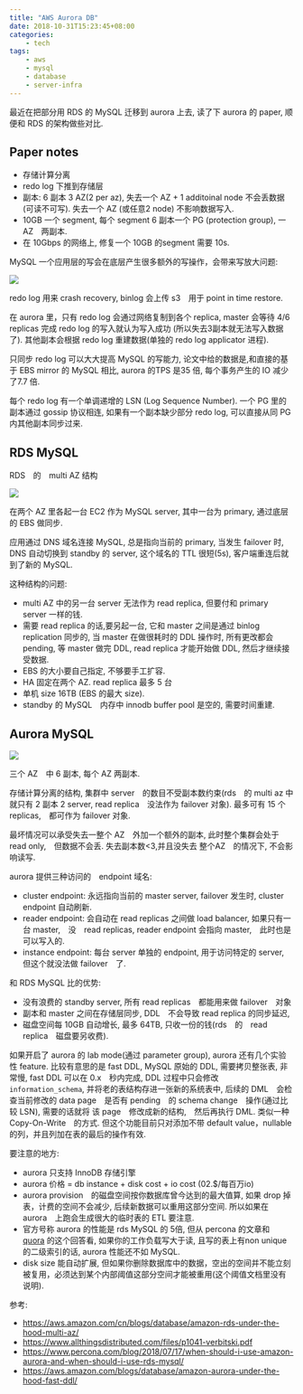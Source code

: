 ```yaml
---
title: "AWS Aurora DB"
date: 2018-10-31T15:23:45+08:00
categories:
    - tech
tags:
    - aws
    - mysql
    - database
    - server-infra
---
```


最近在把部分用 RDS 的 MySQL 迁移到 aurora 上去, 读了下 aurora 的 paper, 顺便和 RDS 的架构做些对比.

## Paper notes

- 存储计算分离
- redo log 下推到存储层
- 副本: 6 副本 3 AZ(2 per az), 失去一个 AZ + 1 additoinal node 不会丢数据(可读不可写). 失去一个 AZ (或任意2 node) 不影响数据写入.
- 10GB 一个 segment, 每个 segment 6 副本一个 PG (protection group), 一 AZ　两副本.
- 在 10Gbps 的网络上, 修复一个 10GB 的segment 需要 10s.

MySQL 一个应用层的写会在底层产生很多额外的写操作，会带来写放大问题:

![](/posts/images/aurora-mysql-replication.png)

redo log 用来 crash recovery, binlog 会上传 s3　用于 point in time restore.


在 aurora 里，只有 redo log 会通过网络复制到各个 replica, master 会等待 4/6 replicas 完成 redo log 的写入就认为写入成功 (所以失去3副本就无法写入数据了). 其他副本会根据 redo log 重建数据(单独的 redo log applicator 进程).

只同步 redo log 可以大大提高 MySQL 的写能力, 论文中给的数据是,和直接的基于 EBS mirror 的 MySQL 相比, aurora 的TPS 是35 倍, 每个事务产生的 IO 减少了7.7 倍.

每个 redo log 有一个单调递增的 LSN (Log Sequence Number). 一个 PG 里的副本通过 gossip 协议相连, 如果有一个副本缺少部分 redo log, 可以直接从同 PG 内其他副本同步过来.


## RDS MySQL

RDS　的　multi AZ 结构

![](/posts/images/rds-MultiAZ.jpg)

在两个 AZ 里各起一台 EC2 作为 MySQL server, 其中一台为 primary, 通过底层的 EBS 做同步.

应用通过 DNS 域名连接 MySQL, 总是指向当前的 primary, 当发生 failover 时, DNS 自动切换到 standby 的 server, 这个域名的 TTL 很短(5s), 客户端重连后就到了新的 MySQL.

这种结构的问题:

- multi AZ 中的另一台 server 无法作为 read replica, 但要付和 primary server 一样的钱.
- 需要 read replica 的话,要另起一台, 它和 master 之间是通过 binlog replication 同步的, 当 master 在做很耗时的 DDL 操作时, 所有更改都会 pending, 等 master 做完 DDL, read replica 才能开始做 DDL, 然后才继续接受数据.
- EBS 的大小要自己指定, 不够要手工扩容.
- HA 固定在两个 AZ. read replica 最多 5 台
- 单机 size 16TB (EBS 的最大 size).
- standby 的 MySQL　内存中 innodb buffer pool 是空的, 需要时间重建.

## Aurora MySQL

![](/posts/images/aurora-MultiAZ.png)

三个 AZ　中 6 副本, 每个 AZ 两副本.

存储计算分离的结构, 集群中 server　的数目不受副本数约束(rds　的 multi az 中就只有 2 副本 2 server, read replica　没法作为 failover 对象). 最多可有 15 个 replicas,　都可作为 failover 对象.


最坏情况可以承受失去一整个 AZ　外加一个额外的副本, 此时整个集群会处于 read only,　但数据不会丢. 失去副本数<3,并且没失去 整个AZ　的情况下, 不会影响读写.


aurora 提供三种访问的　endpoint 域名:

- cluster endpoint: 永远指向当前的 master server, failover 发生时, cluster endpoint 自动刷新.
- reader endpoint: 会自动在 read replicas 之间做 load balancer, 如果只有一台 master,　没　read replicas, reader endpoint 会指向 master,　此时也是可以写入的.
- instance endpoint: 每台 server 单独的 endpoint, 用于访问特定的 server, 但这个就没法做 failover　了. 

和 RDS MySQL 比的优势:

- 没有浪费的 standby server, 所有 read replicas　都能用来做 failover　对象
- 副本和 master 之间在存储层同步, DDL　不会导致 read replica 的同步延迟, 
- 磁盘空间每 10GB 自动增长, 最多 64TB, 只收一份的钱(rds　的　read replica　磁盘要另收费).


如果开启了 aurora 的 lab mode(通过 parameter group), aurora 还有几个实验性 feature. 比较有意思的是 fast DDL, MySQL 原始的 DDL, 需要拷贝整张表, 非常慢, fast DDL 可以在 0.x　秒内完成, DDL 过程中只会修改 `information_schema`, 并将老的表结构存进一张新的系统表中, 后续的 DML　会检查当前修改的 data page　是否有 pending　的 schema change　操作(通过比较 LSN), 需要的话就将 该 page　修改成新的结构,　然后再执行 DML.
类似一种 Copy-On-Write　的方式. 但这个功能目前只对添加不带 default value，nullable　的列，并且列加在表的最后的操作有效.

要注意的地方:

- aurora 只支持 InnoDB 存储引擎
- aurora 价格 = db instance + disk cost + io cost (02.$/每百万io)
- aurora provision　的磁盘空间按你数据库曾今达到的最大值算, 如果 drop 掉表，计费的空间不会减少, 后续新数据可以重用这部分空间. 所以如果在 aurora　上跑会生成很大的临时表的 ETL 要注意.
- 官方号称 aurora 的性能是 rds MySQL 的 5倍, 但从 percona 的文章和 [quora](https://www.quora.com/Is-AWS-Aurora-really-faster-than-other-database-engines) 的这个回答看, 如果你的工作负载写大于读, 且写的表上有non unique 的二级索引的话,  aurora 性能还不如 MySQL.
- disk size 能自动扩展, 但如果你删除数据库中的数据，空出的空间并不能立刻被复用，必须达到某个内部阈值这部分空间才能被重用(这个阈值文档里没有说明).

参考:

- https://aws.amazon.com/cn/blogs/database/amazon-rds-under-the-hood-multi-az/
- https://www.allthingsdistributed.com/files/p1041-verbitski.pdf
- https://www.percona.com/blog/2018/07/17/when-should-i-use-amazon-aurora-and-when-should-i-use-rds-mysql/
- https://aws.amazon.com/blogs/database/amazon-aurora-under-the-hood-fast-ddl/

